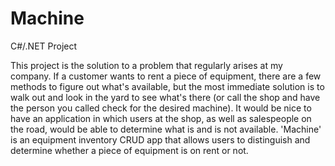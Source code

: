 # Machine
C#/.NET Project

This project is the solution to a problem that regularly arises at my company. If a customer wants to rent a piece of equipment, there are a few methods to figure out what's available, but the most immediate solution is to walk out and look in the yard to see what's there (or call the shop and have the person you called check for the desired machine). It would be nice to have an application in which users at the shop, as well as salespeople on the road, would be able to determine what is and is not available. 'Machine' is an equipment inventory CRUD app that allows users to distinguish and determine whether a piece of equipment is on rent or not. 
